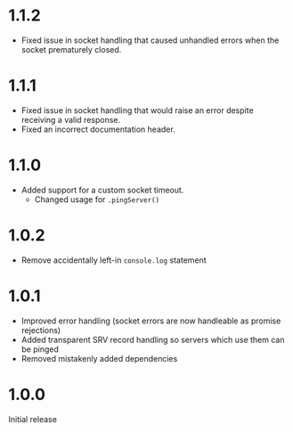 # 1.1.2

* Fixed issue in socket handling that caused unhandled errors when the socket prematurely closed.

# 1.1.1

* Fixed issue in socket handling that would raise an error despite receiving a valid response.
* Fixed an incorrect documentation header.

# 1.1.0

* Added support for a custom socket timeout.
    * Changed usage for `.pingServer()`

# 1.0.2

* Remove accidentally left-in `console.log` statement

# 1.0.1

* Improved error handling (socket errors are now handleable as promise rejections)
* Added transparent SRV record handling so servers which use them can be pinged
* Removed mistakenly added dependencies

# 1.0.0

Initial release
